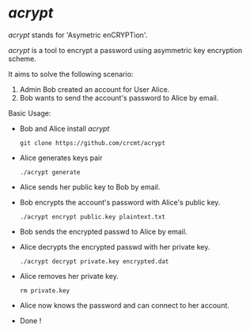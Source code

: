*acrypt*
========

*acrypt* stands for 'Asymetric enCRYPTion'.

*acrypt* is a tool to encrypt a password
using asymmetric key encryption scheme.

It aims to solve the following scenario:  
  1. Admin Bob created an account for User Alice.
  2. Bob wants to send the account's password to Alice by email.

Basic Usage:

  * Bob and Alice install *acrypt*

        git clone https://github.com/crcmt/acrypt

  * Alice generates keys pair

        ./acrypt generate

  * Alice sends her public key to Bob by email.
  * Bob encrypts the account's password with Alice's public key.

        ./acrypt encrypt public.key plaintext.txt

  * Bob sends the encrypted passwd to Alice by email.
  * Alice decrypts the encrypted passwd with her private key.

        ./acrypt decrypt private.key encrypted.dat

  * Alice removes her private key.

        rm private.key

  * Alice now knows the password and can connect to her account.
  * Done !
